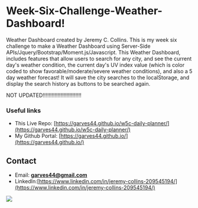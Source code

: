 # Week-Six-Challenge-Weather-Dashboard!

Weather Dashboard created by Jeremy C. Collins. This is my week six challenge to make a Weather Dashboard using Server-Side APIs/Jquery/Bootstrap/Moment.js/Javascript. This Weather Dashboard, includes features that allow users to search for any city, and see the current day's weather condition, the current day's UV index value (which is color coded to show favorable/moderate/severe weather conditions), and also a 5 day weather forecast! It will save the city searches to the localStorage, and display the search history as buttons to be searched again.




NOT UPDATED!!!!!!!!!!!!!!!!!!!!!!!!!!

### Useful links
* This Live Repo: [https://garves44.github.io/w5c-daily-planner/](https://garves44.github.io/w5c-daily-planner/)
* My Github Portal: [https://garves44.github.io/](https://garves44.github.io/)

## Contact
* Email: **garves44@gmail.com**
* LinkedIn:[https://www.linkedin.com/in/jeremy-collins-209545194/](https://www.linkedin.com/in/jeremy-collins-209545194/) 

![](./assets/images/wdp.PNG)